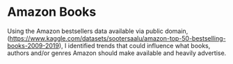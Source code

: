 # Amazon Books
Using the Amazon bestsellers data available via public domain, (https://www.kaggle.com/datasets/sootersaalu/amazon-top-50-bestselling-books-2009-2019), I identified trends that could influence what books, authors and/or genres Amazon should make available and heavily advertise.

